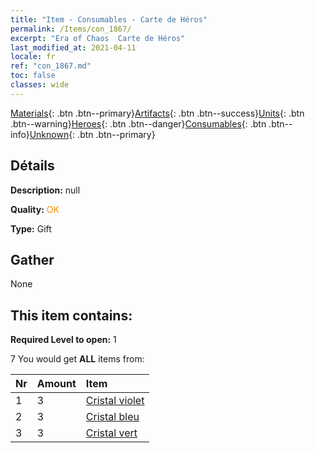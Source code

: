 ```yaml
---
title: "Item - Consumables - Carte de Héros"
permalink: /Items/con_1867/
excerpt: "Era of Chaos  Carte de Héros"
last_modified_at: 2021-04-11
locale: fr
ref: "con_1867.md"
toc: false
classes: wide
---
```

 [Materials](/fr/Items/){: .btn .btn--primary}[Artifacts](/fr/Items/Artifacts/){: .btn .btn--success}[Units](/fr/Items/Units/){: .btn .btn--warning}[Heroes](/fr/Items/Heroes/){: .btn .btn--danger}[Consumables](/fr/Items/Consumables/){: .btn .btn--info}[Unknown](/fr/Items/Unknown/){: .btn .btn--primary}

## Détails
 **Description:** null

 **Quality:** <span style="color: #FF8C00">OK</span>

 **Type:** Gift

## Gather

  None

## This item contains:

 **Required Level to open:** 1

 7 You would get **ALL** items  from:

  | Nr | Amount |     Item    |
  |:---|:-------|:------------|
  | 1 | 3 | [Cristal violet](/fr/Items/con_720/) | 
  | 2 | 3 | [Cristal bleu](/fr/Items/con_716/) | 
  | 3 | 3 | [Cristal vert](/fr/Items/con_711/) | 
